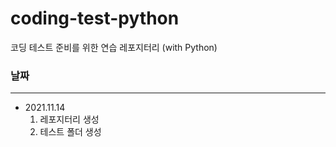 # coding-test-python

코딩 테스트 준비를 위한 연습 레포지터리 (with Python)

### 날짜

---

- 2021.11.14
  1. 레포지터리 생성
  2. 테스트 폴더 생성
